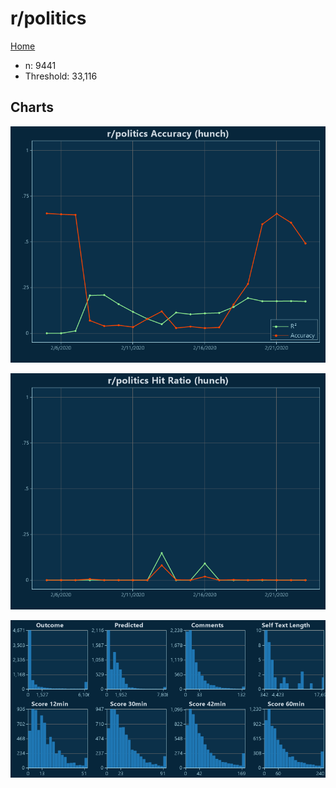 # r/politics

[Home](../index.md)

* n: 9441
* Threshold: 33,116

## Charts

![r/politics R² (hunch)](../images/hunch_politics_Accuracy.png "r/politics R² (hunch)")

![r/politics Hit Ratio (hunch)](../images/hunch_politics_HitRatio.png "r/politics Hit Ratio (hunch)")

![r/politics Distributions (hunch)](../images/hunch_politics_Distributions.png "r/politics Distributions (hunch)")

